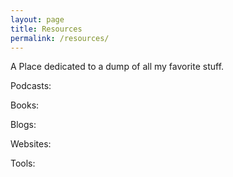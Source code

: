 ```yaml
---
layout: page
title: Resources
permalink: /resources/
---
```


A Place dedicated to a dump of all my favorite stuff.

Podcasts:

Books:

Blogs:

Websites:

Tools:

